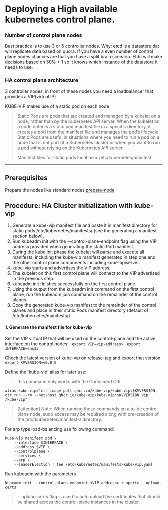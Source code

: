# Deploying a High available kubernetes control plane.

### Number of control plane nodes
Best practice is to use 3 or 5 controller nodes.
Why: etcd is a datastore dat will replicate data based on quora. If you have a even number of control plane nodes chances are that you have
a split brain scenario. Etdc will make decisions based on 50% + 1 so it knows which instance of the datastore it needs to use.

### HA control plane architecture

3 controller nodes, in front of these nodes you need a loadbalancer that provides a VIP(virtual IP)

KUBE-VIP makes use of a static pod on each node
> Static Pods are pods that are created and managed by a kubelet on a node, rather than by the Kubernetes API server.
> When the kubelet on a node detects a static pod manifest file in a specific directory,
> it creates a pod from the manifest file and manages the pod’s lifecycle.
> Static Pods are useful in situations where you need to run a pod on a node that is not part of a
> Kubernetes cluster or when you want to run a pod without relying on the Kubernetes API server.
>
> Manifest files for static pods location = /etc/kubernetes/manifest
------
## Prerequisites
Prepare the nodes like standard nodes
[prepare-node](../Prepare_node_for_kubernets.md)

## Procedure: HA Cluster initialization with kube-vip

1. Generate a kube-vip manifest file and paste it in manifest directory for static pods /etc/kubernetes/manifests/ (see the generating a manifest section below).
2. Run kubeadm init with the --control-plane-endpoint flag using the VIP address provided when generating the static Pod manifest.
3. During the kube init phase the kubelet will parse and execute all manifests, including the kube-vip manifest generated in step one and the other control plane components including kube-apiserver.
4. kube-vip starts and advertises the VIP address.
5. The kubelet on this first control plane will connect to the VIP advertised in the previous step.
6. kubeadm init finishes successfully on the first control plane.
7. Using the output from the kubeadm init command on the first control plane, run the kubeadm join command on the remainder of the control planes.
8. Copy the generated kube-vip manifest to the remainder of the control planes and place in their static Pods manifest directory (default of /etc/kubernetes/manifests/)

#### 1. Generate the manifest file for kube-vip
Set the VIP virtual IP that will be used on the control-plane and the active interface on the control nodes:
` export VIP=<ip-address>`
` export INTERFACE=ens33`

Check the latest version of kube-vip on [release-tag](https://github.com/kube-vip/kube-vip/releases)
and export that version
`export KVVERSION=v0.8.0`

Define the 'kube-vip' alias for later use:
>this command only works with the Containerd CRI
```
alias kube-vip="ctr image pull ghcr.io/kube-vip/kube-vip:$KVVERSION; ctr run --rm --net-host ghcr.io/kube-vip/kube-vip:$KVVERSION vip /kube-vip"
```
>[!attention] Note: When running these commands on a to-be control plane node, sudo access may be required along with pre-creation of the /etc/kubernetes/manifests/ directory.


For arp type load-balancing use following command:

```
kube-vip manifest pod \
    --interface $INTERFACE \
    --address $VIP \
    --controlplane \
    --services \
    --arp \
    --leaderElection | tee /etc/kubernetes/manifests/kube-vip.yaml
```

Run kubeadm with the parameters
```
kubeadm init --control-plane-endpoint <VIP address> : <port> --upload-certs
```
  > --upload-certs flag is used to auto upload the certificates that should be shared across the control-plane instances in the cluster.
